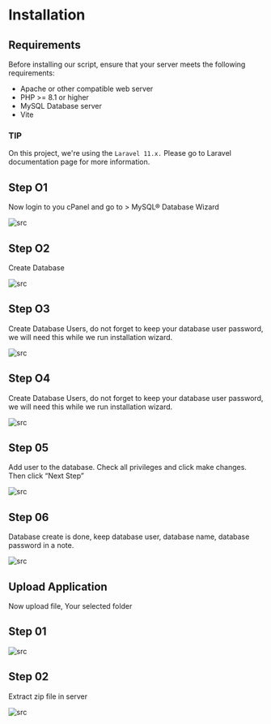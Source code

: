# Installation

## Requirements

Before installing our script, ensure that your server meets the following requirements:

- Apache or other compatible web server
- PHP >= 8.1 or higher
- MySQL Database server
- Vite

### TIP

On this project, we're using the `Laravel 11.x.` Please go to Laravel documentation page for more information.

## Step O1

Now login to you cPanel and go to > MySQL® Database Wizard

![src](/assets/dashkit/cpanel.png)

## Step O2

Create Database

![src](/assets/dashkit/create-database.png)

## Step O3

Create Database Users, do not forget to keep your database user password, we will need this while we run installation wizard.

![src](/assets/dashkit/create-user.png)

## Step O4

Create Database Users, do not forget to keep your database user password, we will need this while we run installation wizard.

![src](/assets/dashkit/create-user.png)

## Step 05

Add user to the database. Check all privileges and click make changes. Then click “Next Step”

![src](/assets/dashkit/user-privileges.png)

## Step 06

Database create is done, keep database user, database name, database password in a note.

![src](/assets/dashkit/completed-user.png)

## Upload Application

Now upload file, Your selected folder

## Step 01

![src](/assets/dashkit/file-upload.png)

##  Step 02

Extract zip file in server

![src](/assets/dashkit/file-upload.png)
